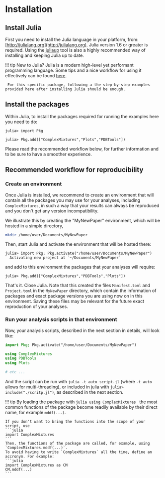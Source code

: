 # Installation

## Install Julia

First you need to install the Julia language in your platform, from: 
[http://julialang.org](http://julialang.org). Julia version 1.6 or greater is required. Using the [juliaup](https://github.com/JuliaLang/juliaup) tool is also a highly recommended way of installing and keeping Julia up to date.

!!! tip
     New to Julia? Julia is a modern high-level yet performant programming language. Some tips
     and a nice workflow for using it effectively can be found [here](https://m3g.github.io/JuliaNotes.jl/stable/workflow/). 

     For this specific package, following a the step-by-step examples provided here after installing Julia should be enough. 

## Install the packages

Within Julia, to install the packages required for running the examples here you need to do:

```julia-repl
julia> import Pkg

julia> Pkg.add(["ComplexMixtures","Plots","PDBTools"])
```

Please read the recommended workflow below, for further information and to be sure to have a smoother experience.

## Recommended workflow for reproducibility

### Create an environment

Once Julia is installed, we recommend to create an environment that will contain all the packages you may use for your
analyses, including `ComplexMixtures`, in such a way that your results can always be reproduced and you don't get
any version incompatibility.

We illustrate this by creating the "MyNewPaper" environment, which will be hosted in a simple directory,
```bash
mkdir /home/user/Documents/MyNewPaper
```

Then, start Julia and activate the environment that will be hosted there:
```julia-repl
julia> import Pkg; Pkg.activate("/home/user/Documents/MyNewPaper")
  Activating new project at `~/Documents/MyNewPaper`
```

and add to this environment the packages that your analyses will require:

```julia-repl
julia> Pkg.add(["ComplexMixtures","PDBTools","Plots"])
```

That's it. Close Julia. Note that this created the files `Manifest.toml` and `Project.toml` in the `MyNewPaper` directory, which contain the information of packages and exact package versions you are using now on in this environment. Saving these files may be relevant for the future exact reproduction of your analyses. 

### Run your analysis scripts in that environment

Now, your analysis scripts, described in the next section in details, will look like: 

```julia
import Pkg; Pkg.activate("/home/user/Documents/MyNewPaper")

using ComplexMixtures
using PDBTools
using Plots

# etc ... 
```

And the script can be run with `julia -t auto script.jl` (where `-t auto` allows for multi-threading), or included in julia with `julia> include("./scritp.jl")`, as described in the next section.

!!! tip
    By loading the package with 
    ```julia
    using ComplexMixtures
    ```
    the most common functions of the package become readily available by their direct name, 
    for example `mddf(...)`.

    If you don't want to bring the functions into the scope of your script, use
    ```julia
    import ComplexMixtures
    ```
    Then, the functions of the package are called, for example, using `ComplexMixtures.mddf(...)`.
    To avoid having to write `ComplexMixtures` all the time, define an accronym. For example:
    ```julia
    import ComplexMixtures as CM
    CM.mddf(...)
    ```

